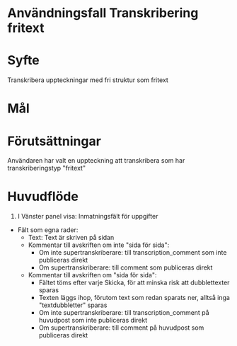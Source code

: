 # Användningsfall Transkribering fritext
# Syfte
Transkribera uppteckningar med fri struktur som fritext

# Mål

# Förutsättningar
Användaren har valt en uppteckning att transkribera som har transkriberingstyp "fritext"

# Huvudflöde
1. I Vänster panel visa: Inmatningsfält för uppgifter
- Fält som egna rader:
  - Text: Text är skriven på sidan
  - Kommentar till avskriften om inte "sida för sida":
    - Om inte supertranskriberare: till transcription_comment som inte publiceras direkt
    - Om supertranskriberare: till comment som publiceras direkt
  - Kommentar till avskriften om "sida för sida":
    - Fältet töms efter varje Skicka, för att minska risk att dubblettexter sparas
	- Texten läggs ihop, förutom text som redan sparats ner, alltså inga "textdubbletter" sparas
    - Om inte supertranskriberare: till transcription_comment på huvudpost som inte publiceras direkt
    - Om supertranskriberare: till comment på huvudpost som publiceras direkt
